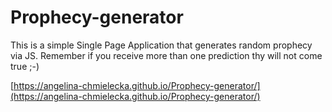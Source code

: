Prophecy-generator
==================


This is a simple Single Page Application that generates random prophecy via JS.
Remember if you receive more than one prediction thy will not come true ;-)

[https://angelina-chmielecka.github.io/Prophecy-generator/](https://angelina-chmielecka.github.io/Prophecy-generator/)
